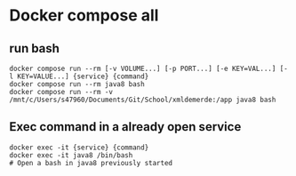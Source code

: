 # Docker compose all

## run bash

```shell
docker compose run --rm [-v VOLUME...] [-p PORT...] [-e KEY=VAL...] [-l KEY=VALUE...] {service} {command}
docker compose run --rm java8 bash
docker compose run --rm -v /mnt/c/Users/s47960/Documents/Git/School/xmldemerde:/app java8 bash
```

## Exec command in a already open service

```shell
docker exec -it {service} {command}
docker exec -it java8 /bin/bash
# Open a bash in java8 previously started
```
